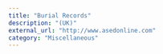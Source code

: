 ```yaml
---
title: "Burial Records"
description: "(UK)"
external_url: "http://www.asedonline.com"
category: "Miscellaneous"
---
```

